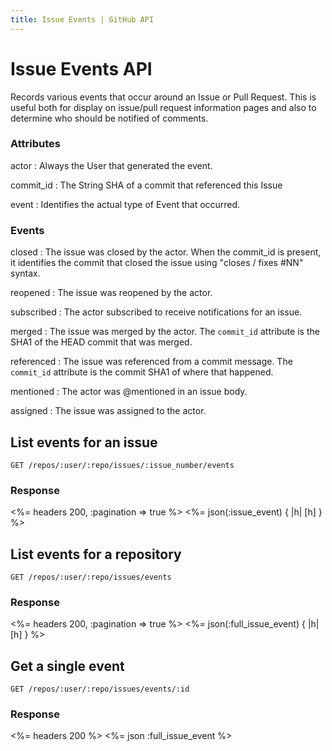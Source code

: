 ```yaml
---
title: Issue Events | GitHub API
---
```


# Issue Events API

Records various events that occur around an Issue or Pull Request. This is
useful both for display on issue/pull request information pages and also to
determine who should be notified of comments.

### Attributes

actor
: Always the User that generated the event.

commit_id
: The String SHA of a commit that referenced this Issue

event
: Identifies the actual type of Event that occurred.

### Events

closed
: The issue was closed by the actor. When the commit_id is present, it
  identifies the commit that closed the issue using "closes / fixes #NN"
  syntax.

reopened
: The issue was reopened by the actor.

subscribed
: The actor subscribed to receive notifications for an issue.

merged
: The issue was merged by the actor. The `commit_id` attribute is the SHA1 of
  the HEAD commit that was merged.

referenced
: The issue was referenced from a commit message. The `commit_id` attribute is
  the commit SHA1 of where that happened.

mentioned
: The actor was @mentioned in an issue body.

assigned
: The issue was assigned to the actor.

## List events for an issue

    GET /repos/:user/:repo/issues/:issue_number/events

### Response

<%= headers 200, :pagination => true %>
<%= json(:issue_event) { |h| [h] } %>

## List events for a repository

    GET /repos/:user/:repo/issues/events

### Response

<%= headers 200, :pagination => true %>
<%= json(:full_issue_event) { |h| [h] } %>

## Get a single event

    GET /repos/:user/:repo/issues/events/:id

### Response

<%= headers 200 %>
<%= json :full_issue_event %>

